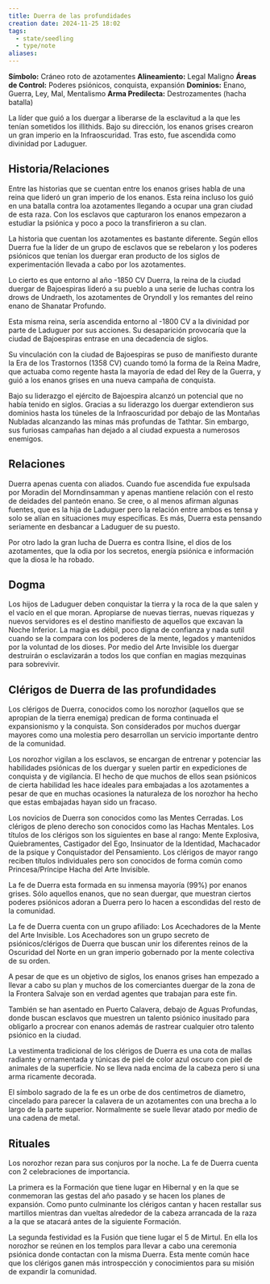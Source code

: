 ```yaml
---
title: Duerra de las profundidades
creation date: 2024-11-25 18:02
tags:
  - state/seedling
  - type/note
aliases:
---
```

**Símbolo:** Cráneo roto de azotamentes
**Alineamiento:** Legal Maligno
**Áreas de Control:** Poderes psiónicos, conquista, expansión
**Dominios:** Enano, Guerra, Ley, Mal, Mentalismo
**Arma Predilecta:** Destrozamentes (hacha batalla)

La líder que guió a los duergar a liberarse de la esclavitud a la que les tenían sometidos los illithids. Bajo su dirección, los enanos grises crearon un gran imperio en la Infraoscuridad. Tras esto, fue ascendida como divinidad por Laduguer.

## Historia/Relaciones

Entre las historias que se cuentan entre los enanos grises habla de una reina que lideró un gran imperio de los enanos. Esta reina incluso los guió en una batalla contra loa azotamentes llegando a ocupar una gran ciudad de esta raza. Con los esclavos que capturaron los enanos empezaron a estudiar la psiónica y poco a poco la transfirieron a su clan.

La historia que cuentan los azotamentes es bastante diferente. Según ellos Duerra fue la líder de un grupo de esclavos que se rebelaron y los poderes psiónicos que tenían los duergar eran producto de los siglos de experimentación llevada a cabo por los azotamentes.

Lo cierto es que entorno al año -1850 CV Duerra, la reina de la ciudad duergar de Bajoespiras lideró a su pueblo a una serie de luchas contra los drows de Undraeth, los azotamentes de Oryndoll y los remantes del reino enano de Shanatar Profundo.

Esta misma reina, sería ascendida entorno al -1800 CV a la divinidad por parte de Laduguer por sus acciones. Su desaparición provocaría que la ciudad de Bajoespiras entrase en una decadencia de siglos.

Su vinculación con la ciudad de Bajoespiras se puso de manifiesto durante la Era de los Trastornos (1358 CV) cuando tomó la forma de la Reina Madre, que actuaba como regente hasta la mayoría de edad del Rey de la Guerra, y guió a los enanos grises en una nueva campaña de conquista.

Bajo su liderazgo el ejército de Bajoespira alcanzó un potencial que no había tenido en siglos. Gracias a su liderazgo los duergar extendieron sus dominios hasta los túneles de la Infraoscuridad por debajo de las Montañas Nubladas alcanzando las minas más profundas de Tathtar. Sin embargo, sus furiosas campañas han dejado a al ciudad expuesta a numerosos enemigos.

## Relaciones

Duerra apenas cuenta con aliados. Cuando fue ascendida fue expulsada por Moradin del Morndinsamman y apenas mantiene relación con el resto de deidades del panteón enano. Se cree, o al menos afirman algunas fuentes, que es la hija de Laduguer pero la relación entre ambos es tensa y solo se alían en situaciones muy específicas. Es más, Duerra esta pensando seriamente en desbancar a Laduguer de su puesto.

Por otro lado la gran lucha de Duerra es contra Ilsine, el dios de los azotamentes, que la odia por los secretos, energía psiónica e información que la diosa le ha robado.

## Dogma

Los hijos de Laduguer deben conquistar la tierra y la roca de la que salen y el vacío en el que moran. Apropiarse de nuevas tierras, nuevas riquezas y nuevos servidores es el destino manifiesto de aquellos que excavan la Noche Inferior. La magia es débil, poco digna de confianza y nada sutil cuando se la compara con los poderes de la mente, legados y mantenidos por la voluntad de los dioses. Por medio del Arte Invisible los duergar destruirán o esclavizarán a todos los que confían en magias mezquinas para sobrevivir.

## Clérigos de Duerra de las profundidades

Los clérigos de Duerra, conocidos como los norozhor (aquellos que se apropian de la tierra enemiga) predican de forma continuada el expansionismo y la conquista. Son considerados por muchos duergar mayores como una molestia pero desarrollan un servicio importante dentro de la comunidad.

Los norozhor vigilan a los esclavos, se encargan de entrenar y potenciar las habilidades psiónicas de los duergar y suelen partir en expediciones de conquista y de vigilancia. El hecho de que muchos de ellos sean psiónicos de cierta habilidad les hace ideales para embajadas a los azotamentes a pesar de que en muchas ocasiones la naturaleza de los norozhor ha hecho que estas embajadas hayan sido un fracaso.

Los novicios de Duerra son conocidos como las Mentes Cerradas. Los clérigos de pleno derecho son conocidos como las Hachas Mentales. Los títulos de los clérigos son los siguientes en base al rango: Mente Explosiva, Quiebramentes, Castigador del Ego, Insinuator de la Identidad, Machacador de la psique y Conquistador del Pensamiento. Los clérigos de mayor rango reciben títulos individuales pero son conocidos de forma común como Princesa/Príncipe Hacha del Arte Invisible.

La fe de Duerra esta formada en su inmensa mayoría (99%) por enanos grises. Sólo aquellos enanos, que no sean duergar, que muestran ciertos poderes psiónicos adoran a Duerra pero lo hacen a escondidas del resto de la comunidad.

La fe de Duerra cuenta con un grupo afiliado: Los Acechadores de la Mente del Arte Invisible. Los Acechadores son un grupo secreto de psiónicos/clérigos de Duerra que buscan unir los diferentes reinos de la Oscuridad del Norte en un gran imperio gobernado por la mente colectiva de su orden.

A pesar de que es un objetivo de siglos, los enanos grises han empezado a llevar a cabo su plan y muchos de los comerciantes duergar de la zona de la Frontera Salvaje son en verdad agentes que trabajan para este fin.

También se han asentado en Puerto Calavera, debajo de Aguas Profundas, donde buscan esclavos que muestren un talento psiónico inusitado para obligarlo a procrear con enanos además de rastrear cualquier otro talento psiónico en la ciudad.

La vestimenta tradicional de los clérigos de Duerra es una cota de mallas radiante y ornamentada y túnicas de piel de color azul oscuro con piel de animales de la superficie. No se lleva nada encima de la cabeza pero si una arma ricamente decorada.

El símbolo sagrado de la fe es un orbe de dos centimetros de diametro, cincelado para parecer la calavera de un azotamentes con una brecha a lo largo de la parte superior. Normalmente se suele llevar atado por medio de una cadena de metal.

## Rituales

Los norozhor rezan para sus conjuros por la noche. La fe de Duerra cuenta con 2 celebraciones de importancia.

La primera es la Formación que tiene lugar en Hibernal y en la que se conmemoran las gestas del año pasado y se hacen los planes de expansión. Como punto culminante los clérigos cantan y hacen restallar sus martillos mientras dan vueltas alrededor de la cabeza arrancada de la raza a la que se atacará antes de la siguiente Formación.

La segunda festividad es la Fusión que tiene lugar el 5 de Mirtul. En ella los norozhor se reúnen en los templos para llevar a cabo una ceremonia psiónica donde contactan con la misma Duerra. Esta mente común hace que los clérigos ganen más introspección y conocimientos para su misión de expandir la comunidad.
